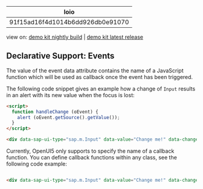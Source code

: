 <!-- loio91f15ad16f4d1014b6dd926db0e91070 -->

| loio |
| -----|
| 91f15ad16f4d1014b6dd926db0e91070 |

<div id="loio">

view on: [demo kit nightly build](https://sdk.openui5.org/nightly/#/topic/91f15ad16f4d1014b6dd926db0e91070) | [demo kit latest release](https://sdk.openui5.org/topic/91f15ad16f4d1014b6dd926db0e91070)</div>

## Declarative Support: Events

The value of the event data attribute contains the name of a JavaScript function which will be used as callback once the event has been triggered.

The following code snippet gives an example how a change of `Input` results in an alert with its new value when the focus is lost:

```html
<script>
  function handleChange (oEvent) {
    alert (oEvent.getSource().getValue());
  }
</script>

<div data-sap-ui-type="sap.m.Input" data-value="Change me!" data-change="handleChange"></div>
```

Currently, OpenUI5 only supports to specify the name of a callback function. You can define callback functions within any class, see the following code example:

```html

<div data-sap-ui-type="sap.m.Input" data-value="Change me!" data-change= "my.company.MyClass.handleChange"></div>
```

